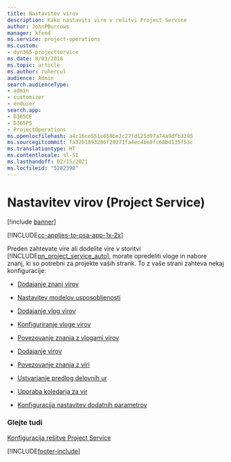 ```yaml
---
title: Nastavitev virov
description: Kako nastaviti vire v rešitvi Project Service
author: JohnPBurrows
manager: kfend
ms.service: project-operations
ms.custom:
- dyn365-projectservice
ms.date: 8/03/2018
ms.topic: article
ms.author: ruhercul
audience: Admin
search.audienceType:
- admin
- customizer
- enduser
search.app:
- D365CE
- D365PS
- ProjectOperations
ms.openlocfilehash: a4c16ce551c659be2c27fd125d97a74a9dfb3295
ms.sourcegitcommit: fa32b1893286f20271fa4ec4be8fc68bd135f53c
ms.translationtype: HT
ms.contentlocale: sl-SI
ms.lasthandoff: 02/15/2021
ms.locfileid: "5282398"
---
```

# <a name="set-up-resources-project-service"></a>Nastavitev virov (Project Service)

[!include [banner](../includes/psa-now-project-operations.md)]

[!INCLUDE[cc-applies-to-psa-app-1x-2x](../includes/cc-applies-to-psa-app-1x-2x.md)]

Preden zahtevate vire ali dodelite vire v storitvi [!INCLUDE[pn_project_service_auto](../includes/pn-project-service-auto.md)], morate opredeliti vloge in nabore znanj, ki so potrebni za projekte vaših strank. To z vaše strani zahteva nekaj konfiguracije:  
  
-   [Dodajanje znanj virov](../psa/add-resource-skills.md)  
  
-   [Nastavitev modelov usposobljenosti](../psa/set-up-proficiency-models.md)  
  
-   [Dodajanje vlog virov](../psa/add-resource-roles.md)  
  
-   [Konfiguriranje vloge virov](../psa/configure-resource-roles.md)  
  
-   [Povezovanje znanja z vlogami virov](../psa/associate-skills-with-resource-roles.md)  
  
-   [Dodajanje virov](../psa/add-resources.md)  
  
-   [Povezovanje znanja z viri](../psa/associate-skills-with-resources.md)  
  
-   [Ustvarjanje predlog delovnih ur](../psa/create-work-hours-template.md)  
  
-   [Uporaba koledarja za vir](../psa/apply-calendar-resource.md)  
  
-   [Konfiguracija nastavitev dodatnih parametrov](../psa/configure-additional-parameters-settings.md)  
  
### <a name="see-also"></a>Glejte tudi  
 [Konfiguracija rešitve Project Service](../psa/configure.md)


[!INCLUDE[footer-include](../includes/footer-banner.md)]